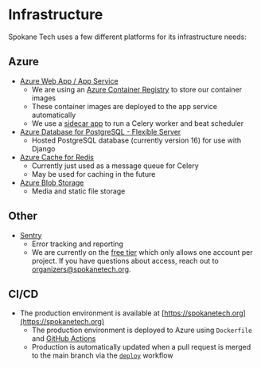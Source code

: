# Infrastructure

Spokane Tech uses a few different platforms for its infrastructure needs:

## Azure
- [Azure Web App / App Service](https://learn.microsoft.com/en-us/azure/app-service/overview)
    - We are using an [Azure Container Registry](https://learn.microsoft.com/en-us/azure/container-registry/) to store our container images
    - These container images are deployed to the app service automatically
    - We use a [sidecar app](https://learn.microsoft.com/en-us/azure/app-service/tutorial-custom-container-sidecar) to run a Celery worker and beat scheduler
- [Azure Database for PostgreSQL - Flexible Server](https://learn.microsoft.com/en-us/azure/postgresql/)
    - Hosted PostgreSQL database (currently version 16) for use with Django
- [Azure Cache for Redis](https://learn.microsoft.com/en-us/azure/azure-cache-for-redis/)
    - Currently just used as a message queue for Celery
    - May be used for caching in the future
- [Azure Blob Storage](https://learn.microsoft.com/en-us/azure/storage/common/storage-introduction)
    - Media and static file storage

## Other
- [Sentry](https://spokane-tech.sentry.io/issues/)
    - Error tracking and reporting
    - We are currently on the [free tier](https://sentry.io/pricing/?) which only allows one account per project. If you have questions about access, reach out to [organizers@spokanetech.org](mailto:https://spokane-tech.sentry.io/issues/).

## CI/CD
- The production environment is available at [https://spokanetech.org](https://spokanetech.org)
    - The production environment is deployed to Azure using `Dockerfile` and [GitHub Actions](https://docs.github.com/actions)
    - Production is automatically updated when a pull request is merged to the main branch via the [`deploy`](../.github/workflows/deploy_azure.yml) workflow
